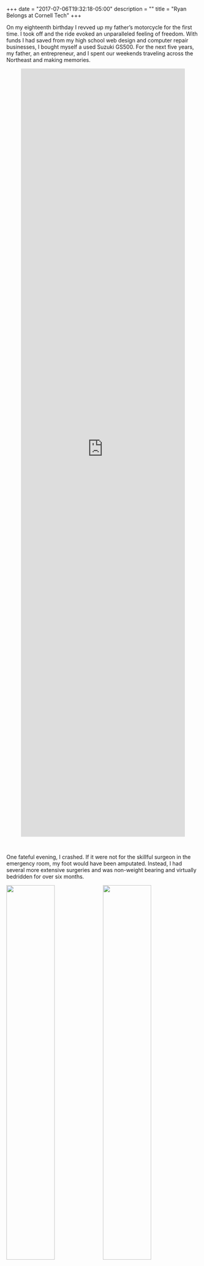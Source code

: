 +++
date = "2017-07-06T19:32:18-05:00"
description = ""
title = "Ryan Belongs at Cornell Tech"
+++

<div id="fb-root"></div>
<script>(function(d, s, id) {
  var js, fjs = d.getElementsByTagName(s)[0];
  if (d.getElementById(id)) return;
  js = d.createElement(s); js.id = id;
  js.src = 'https://connect.facebook.net/en_US/sdk.js#xfbml=1&version=v2.11';
  fjs.parentNode.insertBefore(js, fjs);
}(document, 'script', 'facebook-jssdk'));</script>

On my eighteenth birthday I revved up my father’s motorcycle for the first time. I took off and the ride evoked an unparalleled feeling of freedom. With funds I had saved from my high school web design and computer repair businesses, I bought myself a used Suzuki GS500. For the next five years, my father, an entrepreneur, and I spent our weekends traveling across the Northeast and making memories.

<div style="height: 50vh; width: 85%; margin:0 auto; padding-bottom:30px;">
<iframe width="100%" height="100%" src="https://www.youtube.com/embed/wNhc3jWRsMU?rel=0" frameborder="0" gesture="media" allow="encrypted-media" allowfullscreen style="display:block; margin: 0 auto;"></iframe>
</div>


One fateful evening, I crashed. If it were not for the skillful surgeon in the emergency room, my foot would have been amputated. Instead, I had several more extensive surgeries and was non-weight bearing and virtually bedridden for over six months.

<img src="/images/cornell/beforesurgery.JPG" width="50%" style="float:left" />
<img src="/images/cornell/aftersurgery.jpg" width="50%"/>
<div style="clear: both;"></div>


*Before and after surgery.*


This near-death experience was my wake up call. I realized that I was not yet maximizing my potential and that I needed to focus if I wanted to accomplish my ultimate career goal: becoming the CEO of my own technology company.

The accident happened shortly after I graduated from college, during my fourth month working as a Technology Analyst for Bank of America Merrill Lynch (BAML). My manager told me that I could take disability leave but, instead, I asked him to send me a secure laptop to enable me to work remotely. Though I was bedridden, I resolved to devote myself to both my recovery and work. Determined to overcome the surgeon’s uncertainty about my ability to walk normally again, I went to physical therapy four times a week. While rebuilding my strength, I simultaneously taught myself the tools, languages, and frameworks necessary to create and deliver GIRT, a tool that allowed Financial Advisors at BAML to extract and analyze historical alternative investments’ trade data. My dual focus on both my recovery and career worked. I vividly remember walking into my Director’s office to receive my promotion to Assistant Vice President in half the time it normally takes a Technology Analyst.

As I led a team to extend GIRT to access data from the entire Global Wealth and Investment Management organization, I thought back to my wake up call. Although I was learning about web technologies and project management, the size and bureaucracy of BAML was inhibiting my potential to grow my career towards my goal of founding a technology company. While injured, I had read The Principles by Ray Dalio, in which he outlines his approach to running Bridgewater Associates (BW), the world’s largest hedge fund. I was captivated but skeptical about the culture Ray had created and I wanted to experience it first hand. I applied to and was hired by BW’s Core Technology department. I was excited that I assimilated into the company’s radically transparent, results-oriented culture outlined in The Principles, which was so different from BAML’s culture.
 
<img src="/images/cornell/principles-book.jpg" width="40%"/>
*Ray Dalio's [The Principles](https://www.principles.com/), originally publish as a PDF on BW's website.*

I became curious: what were the attributes that comprised a BW culture fit? I began exploring this question on nights and weekends. I utilized employee data to create Unicorn Hunt, an application that allowed BW’s recruiters to target sources of candidates based on attributes that lead to success at BW. Within 10 minutes of sharing my prototype, the Head of Recruiting called me. As I walked towards his office, I saw Unicorn Hunt open on every recruiting analyst’s screen. 

<img src="/images/cornell/brewerylife.png" />
*Due to BW’s IP considerations, I cannot include a screenshot of Unicorn Hunt. Instead, I included a screenshot of my project that maps out breweries in NYC, [brewery.life](https://brewery.life), which is inspired by Unicorn Hunt’s real time filtering functionality.*

Unicorn Hunt sparked a paradigm shift in the way BW's recruiters targeted universities, eventually doubling the throughput of BW’s campus hiring pipeline. The initiative I showed in creating an innovative, out-of-the-box solution on my own time earned me a promotion into BW’s new and exclusive technology department, Cloud Enablement (CE). I was excited to expand my technical breadth by collaborating with the firm’s most elite technologists by working on cutting edge cloud technologies and open source software (OSS).

<img src="/images/cornell/bw.jpg" />
*Collaborating with my team on cloud automation technologies. This image can  be found on both Bridgewater's [campus recruiting](https://www.bridgewater.com/campus-tech/) and [technology recruiting](https://jobs.bwater.com/explore/technology_lounge) websites.* 

A year later, I was leading a CE team to help the firm migrate out of its private data centers and into the cloud serviced by Amazon Web Services (AWS). I realized that the more AWS accounts I had, the more burdensome switching between them became. I brainstormed a solution with my team: leverage an OSS product by another company, [Adroll](https://github.com/AdRoll/hologram). I formed a strategic partnership with Adroll and executed on our idea: a browser extension named [Holochrome](https://chrome.google.com/webstore/detail/holochrome/fgnplojdffjfbcmoldcfdoikldnogjpa). 

Initially, Holochrome supported switching between AWS accounts with a few mouse clicks; however, technologists outside of our team did not use it. I recognized that, while Holochrome alleviated some burden, it still required effort. I reduced the interaction to a single keystroke. Within a day, every BW technologist was using Holochrome. I then worked with a designer to create sleek iconography and distributed it via Holochrome’s auto-update feature. I was inundated with positive feedback and realized technologists outside of BW could benefit from Holochrome. I collaborated with my manager and published my first OSS product. Through successful marketing via Reddit, HackerNews, and a presentation at AWS’ Loft in San Francisco, I helped Holochrome acquire its first thousand users. That experience helped me realize that I love creating products from scratch.

 
<img src="/images/cornell/holochrome.png" />


I reached out through my network and found a terrific opportunity at a startup in the vibrant NYC tech ecosystem that aligned with my love for building products. Teachers Pay Teachers (TpT) is the world’s largest educational marketplace where over two thirds of the teachers in the United States buy and sell teaching materials. Within my first few months, I delivered a [streaming video product](/blog/streaming-video-infrastructure-on-tpt-using-evaporatejs-verk-aws-php-kaltura/) that resulted in 5,000 videos uploaded, built a small team around myself utilizing tools to [drive process efficiency improvements](/blog/how-teachers-pay-teachers-uses-jira-on-product-teams/), and improved foundational technology by [migrating unstable, legacy infrastructure onto more reliable infrastructure](/blog/challenges-faced-while-scaling-to-serve-millions-of-views-per-day/) that resulted in 5% revenue growth.


<div style="margin:0 auto; display: table;">
    <div style="width: 85%;">
<div class="fb-post" data-href="https://www.facebook.com/numberock/videos/785981804884478/" data-show-text="false"></div>

*An awesome example [video product on TpT.](https://www.teacherspayteachers.com/Product/TYPES-OF-ANGLES-Multimedia-Lesson-Classifying-Acute-Obtuse-Right-Angles-2263602)*
</div>
</div>


After adding streaming video as a content type, the rate of video uploads was below our expectations. TpT’s small size and limited resources brought out my entrepreneurial spirit. I knew we could only afford to focus on one opportunity at a time. We leveraged what we learned from introducing videos, explored other opportunities, and identified an unmet demand. We pivoted to build bundles: groups of existing products sold at a discount. Today, bundles account for 25% of TpT’s revenue. Delivering bundles helped me realize I have a key entrepreneurial trait: the flexibility to pivot in pursuit of my goals.


<img src="/images/cornell/tpt.jpg" width="45%" style="float:left" />
<img src="/images/cornell/tpt2.jpg" width="45%" style="float:right;"/>
<div style="clear: both;"></div>

*Discussing bundles architecture. Check out an [example bundle here.](https://www.teacherspayteachers.com/Product/First-Grade-Writing-Narratives-Opinion-Informative-A-Bundle-487663)*

TpT and I have scaled up together. I have accelerated TpT’s business by 30% through new products. I have helped TpT grow from 80 to 150 employees by building its brand through blogging and making its engineers an integral part of the NYC tech ecosystem. TpT has helped me internalize what it means to be a leader. 

I am currently the Technical Lead of a high performing, international, cross-disciplinary team of 10. We are responsible for products that are viewed millions of times per day. This experience was exactly what I was looking for – I am directly responsible for architecting, planning, and building solutions that scale to help millions of educators per day and which account for over 30% of TpT’s revenue growth in 2017.


Since my accident six years ago, I have become deliberate about ensuring that each step I take aligns with my goals. My journey has exposed me to key tenets that I believe are imperative for a founder and CEO. I have demonstrated tenacity in the face of adversity. I have thrived in a results-oriented culture. I have led and scaled teams. I have delivered innovative and creative technology solutions that scale. However, through this process I have realized that there is a gap in my knowledge. I do not have a strong enough understanding of the business fundamentals that are the underpinnings of every product, technical, and organizational decision.


Cornell Tech’s MBA will help me fill my knowledge gap and allow me to further realize my potential. The business fundamentals I’ll learn will prepare me to set a strategic vision grounded in realistic economics, a strong and collaborative organizational structure, and solid technical infrastructure that get people excited to come to work every day. Foundational classes such as “Financial Accounting” and “Marketing Management” will be a great complement to my existing technology and leadership skills that I plan to further hone through courses like “Tech Strategy” and “Leading Teams”. My excitement about the curriculum grew when I came to an information session, took a campus tour, and felt the energy of the Bloomberg Center.


I recognize that a career is a long journey. If given the chance to make Cornell Tech the next step of my journey, I plan to co-found a technology driven startup as the CEO during Studio. It is my dream to continue with my Studio startup, seek advice from the Spinout Clinic, meet future investors in the Spinout Open House, win a Spinout Award upon graduation, and eventually receive funding from the Big Red Venture Fund to support me in building NYC’s next unicorn.
